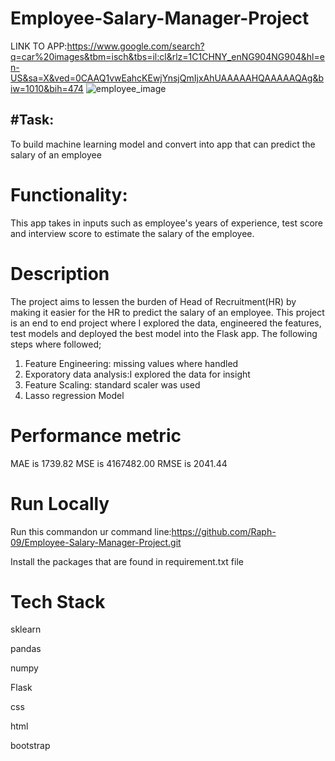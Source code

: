 # Employee-Salary-Manager-Project


LINK TO APP:https://www.google.com/search?q=car%20images&tbm=isch&tbs=il:cl&rlz=1C1CHNY_enNG904NG904&hl=en-US&sa=X&ved=0CAAQ1vwEahcKEwjYnsjQmIjxAhUAAAAAHQAAAAAQAg&biw=1010&bih=474
![employee_image](https://user-images.githubusercontent.com/72034856/121217629-f1e75600-c879-11eb-8e92-3ff10e6eece0.jpg)


## #Task: 
To build machine learning model and convert into  app that can predict the salary of an employee
# Functionality:
This app takes in inputs such as employee's years of experience, test score and interview score to estimate the salary of the employee.
# Description
The project aims to lessen the burden of Head of Recruitment(HR) by making it easier for the HR to predict the salary of an employee.
This project is an end to end project where I explored the data, engineered the features, test models and deployed the best model into the Flask app.
The following steps where followed;
1) Feature Engineering: missing values where handled
2) Exporatory data analysis:I explored the data for insight
4) Feature Scaling: standard scaler was used
5) Lasso regression Model 
# Performance metric
MAE is 1739.82
MSE is 4167482.00
RMSE is 2041.44

    
    
    
 # Run Locally
  Run this commandon ur command line:https://github.com/Raph-09/Employee-Salary-Manager-Project.git
  
  Install the packages that are found in requirement.txt file
  
 # Tech Stack
 sklearn
 
 pandas
 
 numpy
 
 Flask
 
 css
 
 html
 
 bootstrap
                                                                                                                                                    

